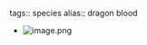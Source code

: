 tags:: species
alias:: dragon blood

- ![image.png](https://peach-geographical-bat-397.mypinata.cloud/ipfs/QmPJcxCZVSvuGiSSdEWcg5Ci4UDrNW2yBMBFru6Vdgiw43)